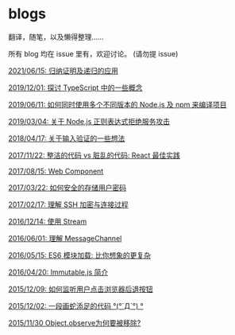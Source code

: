 # blogs
翻译，随笔，以及懒得整理……

所有 blog 均在 issue 里有，欢迎讨论。 (请勿提 issue)

[2021/06/15: 归纳证明及递归的应用](https://github.com/luokuning/blogs/issues/18)

[2019/12/01: 探讨 TypeScript 中的一些概念](https://github.com/luokuning/blogs/issues/15)

[2019/06/11: 如何同时使用多个不同版本的 Node.js 及 npm 来编译项目](https://github.com/luokuning/blogs/issues/14)

[2019/03/04: 关于 Node.js 正则表达式拒绝服务攻击](https://github.com/luokuning/blogs/issues/13)

[2018/04/17: 关于输入验证的一些想法](https://github.com/luokuning/blogs/issues/12)

[2017/11/22: 整洁的代码 vs 脏乱的代码: React 最佳实践](https://github.com/luokuning/blogs/issues/11)

[2017/08/15: Web Component](https://github.com/luokuning/blogs/issues/10)

[2017/03/22: 如何安全的存储用户密码](https://github.com/luokuning/blogs/issues/9)

[2017/02/17: 理解 SSH 加密与连接过程](https://github.com/luokuning/blogs/issues/8)

[2016/12/14: 使用 Stream](https://github.com/luokuning/blogs/issues/7)

[2016/06/01: 理解 MessageChannel](https://github.com/luokuning/blogs/issues/6)

[2016/05/15: ES6 模块加载: 比你想象的更复杂](https://github.com/luokuning/blogs/issues/5)

[2016/04/20: Immutable.js 简介](https://github.com/luokuning/blogs/issues/4)

[2015/12/09: 如何监听用户点击浏览器后退按钮](https://github.com/luokuning/blogs/issues/3)

[2015/12/02: 一段画蛇添足的代码 °(°ˊДˋ°) °](https://github.com/luokuning/blogs/issues/2)

[2015/11/30 Object.observe为何要被移除?](https://github.com/luokuning/blogs/issues/1)
